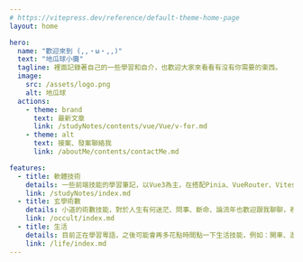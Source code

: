 ```yaml
---
# https://vitepress.dev/reference/default-theme-home-page
layout: home

hero:
  name: "歡迎來到 (,,・ω・,,)"
  text: "地瓜球小攤"
  tagline: 裡面記錄著自己的一些學習和自介，也歡迎大家來看看有沒有你需要的東西。
  image:
    src: /assets/logo.png
    alt: 地瓜球
  actions:
    - theme: brand
      text: 最新文章
      link: /studyNotes/contents/vue/Vue/v-for.md
    - theme: alt
      text: 接案、發案聯絡我
      link: /aboutMe/contents/contactMe.md

features:
  - title: 軟體技術
    details: 一些前端技能的學習筆記，以Vue3為主，在搭配Pinia、VueRouter、Vitest、Axios。往後會在學習TypeScript、Websocket、在搭配一些遊戲引擎，目前以這方向前進中。
    link: /studyNotes/index.md
  - title: 玄學術數
    details: 小道的術數技能，對於人生有何迷茫、問事、斷命、論流年也歡迎跟我聊聊，裡面也有放一些經驗、問術筆記，有想要學習的可以來看看。
    link: /occult/index.md
  - title: 生活
    details: 目前正在學習粵語，之後可能會再多花點時間點一下生活技能，例如：開車、游泳、做菜、等等......
    link: /life/index.md
---
```

